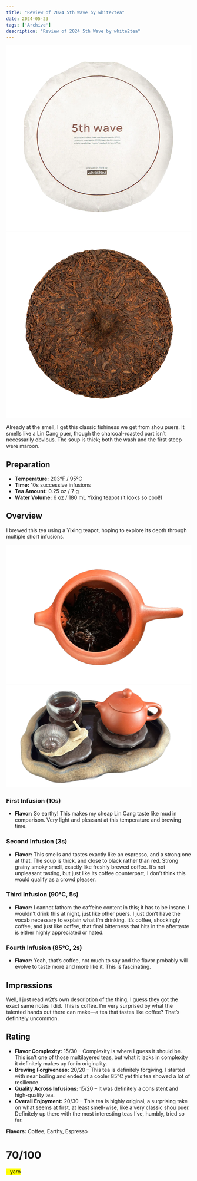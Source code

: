 ```yaml
---
title: "Review of 2024 5th Wave by white2tea"
date: 2024-05-23
tags: ['Archive']
description: "Review of 2024 5th Wave by white2tea"
---
```


![](file.png)
![](<file (1).png>)

Already at the smell, I get this classic fishiness we get from shou puers. It smells like a Lin Cang puer, though the charcoal-roasted part isn’t necessarily obvious. The soup is thick; both the wash and the first steep were maroon.

## Preparation

- **Temperature:** 203°F / 95°C
- **Time:** 10s successive infusions
- **Tea Amount:** 0.25 oz / 7 g
- **Water Volume:** 6 oz / 180 mL Yixing teapot (it looks so cool!)

## Overview

I brewed this tea using a Yixing teapot, hoping to explore its depth through multiple short infusions.

![](image-8.png)
![](image-9.png)

### First Infusion (10s)

- **Flavor:** So earthy! This makes my cheap Lin Cang taste like mud in comparison. Very light and pleasant at this temperature and brewing time.

### Second Infusion (3s)

- **Flavor:** This smells and tastes exactly like an espresso, and a strong one at that. The soup is thick, and close to black rather than red. Strong grainy smoky smell, exactly like freshly brewed coffee. It’s not unpleasant tasting, but just like its coffee counterpart, I don’t think this would qualify as a crowd pleaser.

### Third Infusion (90°C, 5s)

- **Flavor:** I cannot fathom the caffeine content in this; it has to be insane. I wouldn’t drink this at night, just like other puers. I just don’t have the vocab necessary to explain what I’m drinking. It’s coffee, shockingly coffee, and just like coffee, that final bitterness that hits in the aftertaste is either highly appreciated or hated.

### Fourth Infusion (85°C, 2s)

- **Flavor:** Yeah, that’s coffee, not much to say and the flavor probably will evolve to taste more and more like it. This is fascinating.

## Impressions

Well, I just read w2t’s own description of the thing, I guess they got the exact same notes I did. This is coffee. I’m very surprised by what the talented hands out there can make—a tea that tastes like coffee? That’s definitely uncommon.

## Rating

- **Flavor Complexity:** 15/30 – Complexity is where I guess it should be. This isn’t one of those multilayered teas, but what it lacks in complexity it definitely makes up for in originality.
- **Brewing Forgiveness:** 20/20 – This tea is definitely forgiving. I started with near boiling and ended at a cooler 85°C yet this tea showed a lot of resilience.
- **Quality Across Infusions:** 15/20 – It was definitely a consistent and high-quality tea.
- **Overall Enjoyment:** 20/30 – This tea is highly original, a surprising take on what seems at first, at least smell-wise, like a very classic shou puer. Definitely up there with the most interesting teas I’ve, humbly, tried so far.

**Flavors:** Coffee, Earthy, Espresso

# 70/100

<mark>- yaro</mark>
